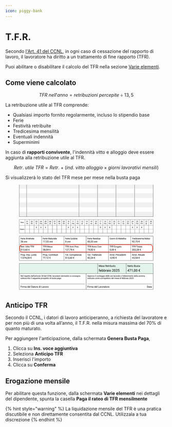 ```yaml
---
icon: piggy-bank
---
```


# T.F.R.

Secondo [l'Art. 41 del CCNL](https://doemploy.app/it/ccnl?scroll=art41), in ogni caso di cessazione del rapporto di lavoro, il lavoratore ha diritto a un trattamento di fine rapporto (TFR).

Puoi abilitare o disabilitare il calcolo del TFR nella sezione [Varie elementi](configurazione-lavoratore/varie-elementi.md).

## Come viene calcolato <a href="#come-viene-calcolato" id="come-viene-calcolato"></a>

$$
TFR \ nell'anno = retribuzioni \ percepite \div 13,5
$$

La retribuzione utile al TFR comprende:

* Qualsiasi importo fornito regolarmente, incluso lo stipendio base
* Ferie
* Festività retribuite
* Tredicesima mensilità
* Eventuali indennità
* Superminimi

In caso di **rapporti convivente**, l'indennità vitto e alloggio deve essere aggiunta alla retribuzione utile al TFR.

$$
Retr. \ utile\  TFR= Retr. + (ind. \ vitto\ alloggio \times giorni \ lavorativi\ mensili)
$$

Si visualizzerà lo stato del TFR mese per mese nella busta paga

<figure><img src="../.gitbook/assets/Screenshot 2025-02-11 at 15.49.49.png" alt=""><figcaption></figcaption></figure>

## Anticipo TFR <a href="#anticipo-tfr" id="anticipo-tfr"></a>

Secondo il CCNL, i datori di lavoro anticiperanno, a richiesta del lavoratore e per non più di una volta all’anno, il T.F.R. nella misura massima del 70% di quanto maturato.

Per aggiungere l'anticipazione, dalla schermata **Genera Busta Paga**,

1. Clicca su **Ins. voce aggiuntiva**
2. &#x20;Seleziona **Anticipo TFR**
3. Inserisci l'importo
4. Clicca su **Conferma**

## Erogazione mensile <a href="#erogazione-mensile" id="erogazione-mensile"></a>

Per abilitare questa funzione, dalla schermata **Varie elementi** nei dettagli del dipendente, spunta la casella **Paga il rateo di TFR mensilmente**

{% hint style="warning" %}
La liquidazione mensile del TFR è una pratica discutibile e non direttamente consentita dal CCNL. Utilizzala a tua discrezione
{% endhint %}



